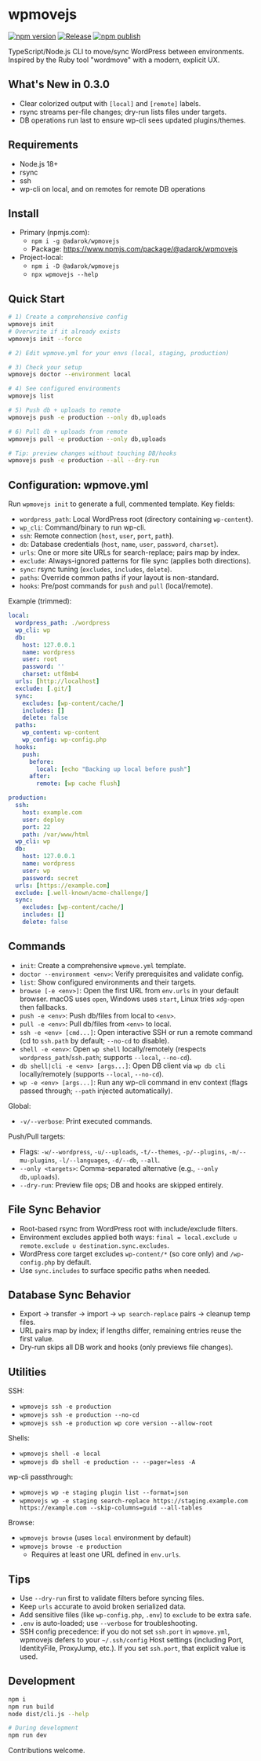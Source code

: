 # wpmovejs

[![npm version](https://img.shields.io/npm/v/%40adarok%2Fwpmovejs.svg)](https://www.npmjs.com/package/@adarok/wpmovejs)
[![Release](https://github.com/Adarok/wpmovejs/actions/workflows/release.yml/badge.svg)](https://github.com/Adarok/wpmovejs/actions/workflows/release.yml)
[![npm publish](https://img.shields.io/npm/dm/%40adarok%2Fwpmovejs.svg?label=npm%20downloads)](https://www.npmjs.com/package/@adarok/wpmovejs)

TypeScript/Node.js CLI to move/sync WordPress between environments. Inspired by the Ruby tool "wordmove" with a modern, explicit UX.

## What's New in 0.3.0

- Clear colorized output with `[local]` and `[remote]` labels.
- rsync streams per-file changes; dry-run lists files under targets.
- DB operations run last to ensure wp-cli sees updated plugins/themes.

## Requirements

- Node.js 18+
- rsync
- ssh
- wp-cli on local, and on remotes for remote DB operations

## Install

- Primary (npmjs.com):
  - `npm i -g @adarok/wpmovejs`
  - Package: https://www.npmjs.com/package/@adarok/wpmovejs
- Project-local:
  - `npm i -D @adarok/wpmovejs`
  - `npx wpmovejs --help`

## Quick Start

```sh
# 1) Create a comprehensive config
wpmovejs init
# Overwrite if it already exists
wpmovejs init --force

# 2) Edit wpmove.yml for your envs (local, staging, production)

# 3) Check your setup
wpmovejs doctor --environment local

# 4) See configured environments
wpmovejs list

# 5) Push db + uploads to remote
wpmovejs push -e production --only db,uploads

# 6) Pull db + uploads from remote
wpmovejs pull -e production --only db,uploads

# Tip: preview changes without touching DB/hooks
wpmovejs push -e production --all --dry-run
```

## Configuration: wpmove.yml

Run `wpmovejs init` to generate a full, commented template. Key fields:

- `wordpress_path`: Local WordPress root (directory containing `wp-content`).
- `wp_cli`: Command/binary to run wp-cli.
- `ssh`: Remote connection (`host`, `user`, `port`, `path`).
- `db`: Database credentials (`host`, `name`, `user`, `password`, `charset`).
- `urls`: One or more site URLs for search-replace; pairs map by index.
- `exclude`: Always-ignored patterns for file sync (applies both directions).
- `sync`: rsync tuning (`excludes`, `includes`, `delete`).
- `paths`: Override common paths if your layout is non-standard.
- `hooks`: Pre/post commands for `push` and `pull` (local/remote).

Example (trimmed):

```yaml
local:
  wordpress_path: ./wordpress
  wp_cli: wp
  db:
    host: 127.0.0.1
    name: wordpress
    user: root
    password: ''
    charset: utf8mb4
  urls: [http://localhost]
  exclude: [.git/]
  sync:
    excludes: [wp-content/cache/]
    includes: []
    delete: false
  paths:
    wp_content: wp-content
    wp_config: wp-config.php
  hooks:
    push:
      before:
        local: [echo "Backing up local before push"]
      after:
        remote: [wp cache flush]

production:
  ssh:
    host: example.com
    user: deploy
    port: 22
    path: /var/www/html
  wp_cli: wp
  db:
    host: 127.0.0.1
    name: wordpress
    user: wp
    password: secret
  urls: [https://example.com]
  exclude: [.well-known/acme-challenge/]
  sync:
    excludes: [wp-content/cache/]
    includes: []
    delete: false
```

## Commands

- `init`: Create a comprehensive `wpmove.yml` template.
- `doctor --environment <env>`: Verify prerequisites and validate config.
- `list`: Show configured environments and their targets.
- `browse [-e <env>]`: Open the first URL from `env.urls` in your default browser. macOS uses `open`, Windows uses `start`, Linux tries `xdg-open` then fallbacks.
- `push -e <env>`: Push db/files from local to `<env>`.
- `pull -e <env>`: Pull db/files from `<env>` to local.
- `ssh -e <env> [cmd...]`: Open interactive SSH or run a remote command (cd to `ssh.path` by default; `--no-cd` to disable).
- `shell -e <env>`: Open `wp shell` locally/remotely (respects `wordpress_path`/`ssh.path`; supports `--local`, `--no-cd`).
- `db shell|cli -e <env> [args...]`: Open DB client via `wp db cli` locally/remotely (supports `--local`, `--no-cd`).
- `wp -e <env> [args...]`: Run any wp-cli command in env context (flags passed through; `--path` injected automatically).

Global:
- `-v/--verbose`: Print executed commands.

Push/Pull targets:
- Flags: `-w/--wordpress`, `-u/--uploads`, `-t/--themes`, `-p/--plugins`, `-m/--mu-plugins`, `-l/--languages`, `-d/--db`, `--all`.
- `--only <targets>`: Comma-separated alternative (e.g., `--only db,uploads`).
- `--dry-run`: Preview file ops; DB and hooks are skipped entirely.

## File Sync Behavior

- Root-based rsync from WordPress root with include/exclude filters.
- Environment excludes applied both ways: `final = local.exclude ∪ remote.exclude ∪ destination.sync.excludes`.
- WordPress core target excludes `wp-content/*` (so core only) and `/wp-config.php` by default.
- Use `sync.includes` to surface specific paths when needed.

## Database Sync Behavior

- Export → transfer → import → `wp search-replace` pairs → cleanup temp files.
- URL pairs map by index; if lengths differ, remaining entries reuse the first value.
- Dry-run skips all DB work and hooks (only previews file changes).

## Utilities

SSH:
- `wpmovejs ssh -e production`
- `wpmovejs ssh -e production --no-cd`
- `wpmovejs ssh -e production wp core version --allow-root`

Shells:
- `wpmovejs shell -e local`
- `wpmovejs db shell -e production -- --pager=less -A`

wp-cli passthrough:
- `wpmovejs wp -e staging plugin list --format=json`
- `wpmovejs wp -e staging search-replace https://staging.example.com https://example.com --skip-columns=guid --all-tables`

Browse:
- `wpmovejs browse` (uses `local` environment by default)
- `wpmovejs browse -e production`
  - Requires at least one URL defined in `env.urls`.

## Tips

- Use `--dry-run` first to validate filters before syncing files.
- Keep `urls` accurate to avoid broken serialized data.
- Add sensitive files (like `wp-config.php`, `.env`) to `exclude` to be extra safe.
- `.env` is auto-loaded; use `--verbose` for troubleshooting.
- SSH config precedence: if you do not set `ssh.port` in `wpmove.yml`, wpmovejs defers to your `~/.ssh/config` Host settings (including Port, IdentityFile, ProxyJump, etc.). If you set `ssh.port`, that explicit value is used.

## Development

```sh
npm i
npm run build
node dist/cli.js --help
```

```sh
# During development
npm run dev
```

Contributions welcome.
